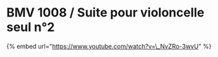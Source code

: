 # BMV 1008 / Suite pour violoncelle seul n°2

{% embed url="https://www.youtube.com/watch?v=\_NvZRo-3wvU" %}



